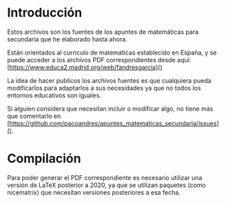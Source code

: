 # Introducción
Estos archivos son los fuentes de los apuntes de 
matemáticas para secundaria que he elaborado hasta ahora.

Están orientados al curriculo de matemáticas establecido en España, y se puede acceder a los
archivos PDF correspondientes desde aquí:
[https://www.educa2.madrid.org/web/fandresgarcia]()

La idea de hacer publicos los archivos fuentes es que cualquiera pueda modificarlos para adaptarlos a sus necesidades ya que no todos los entornos educativos son iguales.

Si alguien considera que necesitan incluir o modificar algo, no tiene más que comentarlo en [https://github.com/pacoandres/apuntes_matematicas_secundaria/issues]().

# Compilación
Para poder generar el PDF correspondiente es necesario utilizar una versión de LaTeX posterior a 2020, ya que se utilizan paquetes (como nicematrix) que necesitan versiones posteriores a esa fecha.


